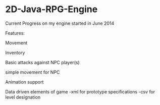 2D-Java-RPG-Engine
==================

Current Progress on my engine started in June 2014

Features:

Movement

Inventory

Basic attacks against NPC player(s)

simple movement for NPC

Animation support

Data driven elements of game
-xml for prototype specifications
-csv for level designation
